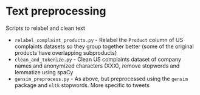 # Text preprocessing
Scripts to relabel and clean text

- `relabel_complaint_products.py` - Relabel the `Product` column of US complaints datasets so they group together better (some of the original products have overlapping subproducts)
- `clean_and_tokenize.py` - Clean US complaints dataset of company names and anonymized characters (XXX), remove stopwords and lemmatize using spaCy
- `gensim_preprocess.py` - As above, but preprocessed using the `gensim` package and `nltk` stopwords. More specific to tweets 